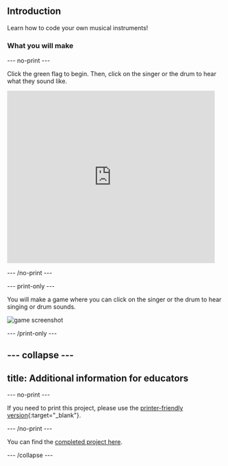 ## Introduction

Learn how to code your own musical instruments!

### What you will make

--- no-print ---

Click the green flag to begin. Then, click on the singer or the drum to hear what they sound like.

<div class="scratch-preview">
  <iframe allowtransparency="true" width="485" height="402" src="https://scratch.mit.edu/projects/embed/276872220/?autostart=false" frameborder="0" scrolling="no"></iframe>
</div>

--- /no-print ---

--- print-only ---

You will make a game where you can click on the singer or the drum to hear singing or drum sounds.

![game screenshot](images/demo.png)

--- /print-only ---

--- collapse ---
---
title: Additional information for educators
---

--- no-print ---

If you need to print this project, please use the [printer-friendly version](https://projects.raspberrypi.org/en/projects/rock-band/print){:target="_blank"}.

--- /no-print ---

You can find the [completed project here](https://rpf.io/p/en/rock-band-get).

--- /collapse ---

